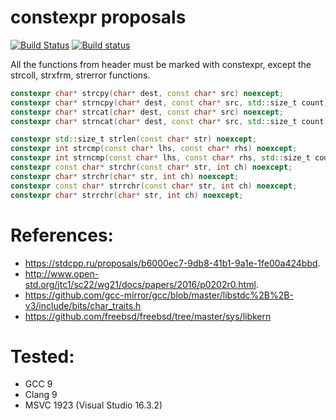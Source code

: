 # constexpr <cstring> proposals

[![Build Status](https://travis-ci.org/Neargye/cstring-constexpr-proposal.svg?branch=master)](https://travis-ci.org/Neargye/cstring-constexpr-proposal)
[![Build status](https://ci.appveyor.com/api/projects/status/af05o6972g9bc4ec/branch/master?svg=true)](https://ci.appveyor.com/project/Neargye/cstring-constexpr-proposal/branch/master)

All the functions from <cstring> header must be marked with constexpr, except the strcoll, strxfrm, strerror functions.

```cpp
constexpr char* strcpy(char* dest, const char* src) noexcept;
constexpr char* strncpy(char* dest, const char* src, std::size_t count) noexcept;
constexpr char* strcat(char* dest, const char* src) noexcept;
constexpr char* strncat(char* dest, const char* src, std::size_t count) noexcept;

constexpr std::size_t strlen(const char* str) noexcept;
constexpr int strcmp(const char* lhs, const char* rhs) noexcept;
constexpr int strncmp(const char* lhs, const char* rhs, std::size_t count) noexcept;
constexpr const char* strchr(const char* str, int ch) noexcept;
constexpr char* strchr(char* str, int ch) noexcept;
constexpr const char* strrchr(const char* str, int ch) noexcept;
constexpr char* strrchr(char* str, int ch) noexcept;

```

# References:
* https://stdcpp.ru/proposals/b6000ec7-9db8-41b1-9a1e-1fe00a424bbd.
* http://www.open-std.org/jtc1/sc22/wg21/docs/papers/2016/p0202r0.html.
* https://github.com/gcc-mirror/gcc/blob/master/libstdc%2B%2B-v3/include/bits/char_traits.h
* https://github.com/freebsd/freebsd/tree/master/sys/libkern

# Tested:
* GCC 9
* Clang 9
* MSVC 1923 (Visual Studio 16.3.2)
